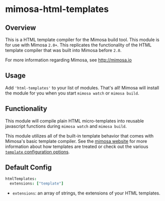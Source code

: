 mimosa-html-templates
===========

## Overview

This is a HTML template compiler for the Mimosa build tool. This module is for use with Mimosa `2.0+`.  This replicates the functionality of the HTML template compiler that was built into Mimosa before `2.0`.

For more information regarding Mimosa, see http://mimosa.io

## Usage

Add `'html-templates'` to your list of modules.  That's all!  Mimosa will install the module for you when you start `mimosa watch` or `mimosa build`.

## Functionality

This module will compile plain HTML micro-templates into reusable javascript functions during `mimosa watch` and `mimosa build`.

This module utilizes all of the built-in template behavior that comes with Mimosa's basic template compiler.  See the [mimosa website](http://mimosa.io/compilers.html#mt) for more information about how templates are treated or check out the various [`template` configuration options](http://mimosa.io/configuration.html#templates).

## Default Config

```coffeescript
htmlTemplates:
  extensions: ["template"]
```

* `extensions`: an array of strings, the extensions of your HTML templates.